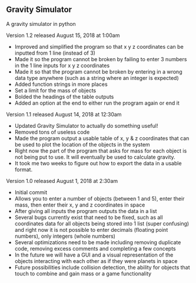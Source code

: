 Gravity Simulator
-----------------

A gravity simulator in python

Version 1.2 released August 15, 2018 at 1:00am
+ Improved and simplified the program so that x y z coordinates can be inputted from 1 line (instead of 3)
+ Made it so the program cannot be broken by failing to enter 3 numbers in the 1 line inputs for x y z coordinates
+ Made it so that the program cannot be broken by entering in a wrong data type anywhere (such as a string where an integer is expected)
+ Added function strings in more places
+ Set a limit for the mass of objects
+ Bolded the headings of the table outputs
+ Added an option at the end to either run the program again or end it

Version 1.1 released August 14, 2018 at 12:30am
+ Updated Gravity Simulator to actually do something useful!
+ Removed tons of useless code
+ Made the program output a usable table of x, y & z coordinates that can be used to plot the location of the objects in the system
+ Right now the part of the program that asks for mass for each object is not being put to use. It will eventually be used to calculate gravity.
+ It took me two weeks to figure out how to export the data in a usable format.

Version 1.0 released August 1, 2018 at 2:30am
+ Initial commit
+ Allows you to enter a number of objects (between 1 and 5), enter their mass, then enter their x, y and z coordinates in space
+ After giving all inputs the program outputs the data in a list
+ Several bugs currently exist that need to be fixed, such as all coordinates data for all objects being stored into 1 list (super confusing) and right now it is not possible to enter decimals (floating point numbers), only integers (whole numbers)
+ Several optimizations need to be made including removing duplicate code, removing excess comments and completing a few concepts
+ In the future we will have a GUI and a visual representation of the objects interacting with each other as if they were planets in space
+ Future possibilities include collision detection, the ability for objects that touch to combine and gain mass or a game functionality
